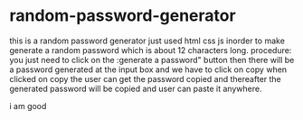 # random-password-generator
this is a random password generator 
just used html css js inorder to make generate a random password which is about 12 characters long.
procedure:
you just need to click on the :generate a password" button
then there will be a password generated at the input box and we have to click on copy
when clicked on copy the user can get the password copied and thereafter the generated  password will be copied and 
user can paste it anywhere.

i am good
